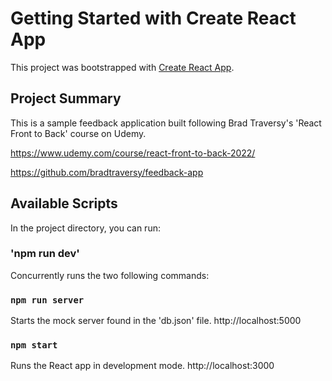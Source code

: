 # Getting Started with Create React App

This project was bootstrapped with [Create React App](https://github.com/facebook/create-react-app).

## Project Summary

This is a sample feedback application built following Brad Traversy's 'React Front to Back' course on Udemy.

https://www.udemy.com/course/react-front-to-back-2022/

https://github.com/bradtraversy/feedback-app

## Available Scripts

In the project directory, you can run:

### 'npm run dev'

Concurrently runs the two following commands:

### `npm run server`

Starts the mock server found in the 'db.json' file.
http://localhost:5000

### `npm start`

Runs the React app in development mode.
http://localhost:3000


